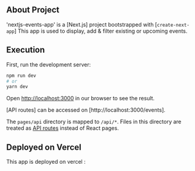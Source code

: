 ## About Project

'nextjs-events-app' is a [Next.js] project bootstrapped with [`create-next-app`]
This app is used to display, add & filter existing or upcoming events.

## Execution

First, run the development server:

```bash
npm run dev
# or
yarn dev
```

Open [http://localhost:3000](http://localhost:3000) in our browser to see the result.

[API routes] can be accessed on [http://localhost:3000/events].

The `pages/api` directory is mapped to `/api/*`. Files in this directory are treated as [API routes](https://nextjs.org/docs/api-routes/introduction) instead of React pages.

## Deployed on Vercel
This app is deployed on vercel : 


